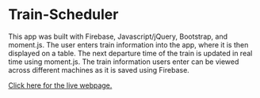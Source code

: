 # Train-Scheduler

This app was built with Firebase, Javascript/jQuery, Bootstrap, and moment.js. The user enters train information into the app, where it is then displayed on a table. The next departure time of the train is updated in real time using moment.js. The train information users enter can be viewed across different machines as it is saved using Firebase.

<a href="https://mjefferis.github.io/Train-Scheduler/"> Click here for the live webpage. </a>



